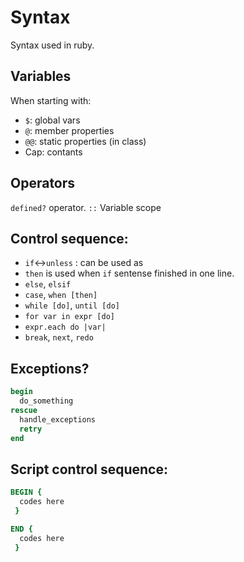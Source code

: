 # Syntax
Syntax used in ruby.
 
## Variables
When starting with:
  - `$`: global vars
  - `@`: member properties
  - `@@`: static properties (in class)
  - Cap: contants
  
## Operators
 
 `defined?` operator.
 `::` Variable scope
 
## Control sequence:
 - `if`<->`unless` : can be used as
 - `then` is used when `if` sentense finished in one line.
 - `else`, `elsif`
 - `case`, `when [then]`
 - `while [do]`, `until [do]`
 - `for var in expr [do]`
 - `expr.each do |var|`
 - `break`, `next`, `redo`
 
## Exceptions?
```ruby
begin
  do_something
rescue
  handle_exceptions
  retry
end
```
 
## Script control sequence:
```ruby
BEGIN {
  codes here
 }

END {
  codes here
 }
```
